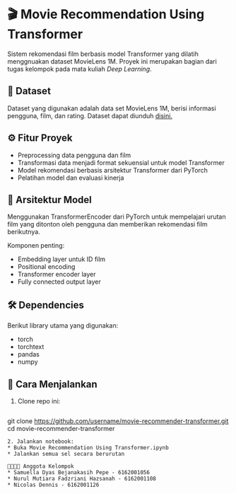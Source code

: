 # 🎬 **Movie Recommendation Using Transformer**

Sistem rekomendasi film berbasis model Transformer yang dilatih menggnuakan dataset MovieLens 1M. Proyek ini merupakan bagian dari tugas kelompok pada mata kuliah *Deep Learning*.

## 📁 **Dataset**
Dataset yang digunakan adalah data set MovieLens 1M, berisi informasi pengguna, film, dan rating. Dataset dapat diunduh [disini.](https://drive.google.com/file/d/1h6uydOD4ce0vrIKqTEYlLeb2ofp3BkoM/view?usp=sharing)

## ⚙️ **Fitur Proyek**
* Preprocessing data pengguna dan film
* Transformasi data menjadi format sekuensial untuk model Transformer
* Model rekomendasi berbasis arsitektur Transformer dari PyTorch
* Pelatihan model dan evaluasi kinerja

## 🧠 **Arsitektur Model**
Menggunakan TransformerEncoder dari PyTorch untuk mempelajari urutan film yang ditonton oleh pengguna dan memberikan rekomendasi film berikutnya.

Komponen penting:
* Embedding layer untuk ID film
* Positional encoding
* Transformer encoder layer
* Fully connected output layer

## 🛠️ **Dependencies**
Berikut library utama yang digunakan:
* torch
* torchtext
* pandas
* numpy

## 🏁 **Cara Menjalankan**
1. Clone repo ini:
   ```bash
git clone https://github.com/username/movie-recommender-transformer.git
cd movie-recommender-transformer
```
2. Jalankan notebook:
* Buka Movie Recommendation Using Transformer.ipynb
* Jalankan semua sel secara berurutan

👨‍👩‍👧‍👦 Anggota Kelompok
* Samuella Dyas Bejanakasih Pepe - 6162001056
* Nurul Mutiara Fadzriani Hazsanah - 6162001108
* Nicolas Dennis - 6162001126
